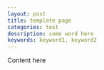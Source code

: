 ```yaml
---
layout: post
title: template page
categories: test
description: some word here
keywords: keyword1, keyword2
---
```


Content here
